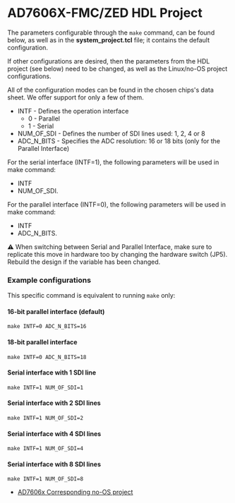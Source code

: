 # AD7606X-FMC/ZED HDL Project

The parameters configurable through the `make` command, can be found below, as well as in the **system_project.tcl** file; it contains the default
configuration.

If other configurations are desired, then the parameters from the HDL project (see below) need to be changed, as well as the Linux/no-OS project configurations.

All of the configuration modes can be found in the chosen chips's data sheet. We offer support for only a few of them.

- INTF - Defines the operation interface
  - 0 - Parallel
  - 1 - Serial
- NUM_OF_SDI - Defines the number of SDI lines used: 1, 2, 4 or 8
- ADC_N_BITS - Specifies the ADC resolution: 16 or 18 bits (only for the Parallel Interface)

For the serial interface (INTF=1), the following parameters will be used in make command:
- INTF
- NUM_OF_SDI.

For the parallel interface (INTF=0), the following parameters will be used in make command:
- INTF
- ADC_N_BITS.

:warning: When switching between Serial and Parallel Interface,
make sure to replicate this move in hardware too by changing the hardware switch (JP5). Rebuild the design if the variable has been changed.

### Example configurations

This specific command is equivalent to running `make` only:

#### 16-bit parallel interface (default)

```
make INTF=0 ADC_N_BITS=16
```

#### 18-bit parallel interface

```
make INTF=0 ADC_N_BITS=18
```

#### Serial interface with 1 SDI line

```
make INTF=1 NUM_OF_SDI=1
```

#### Serial interface with 2 SDI lines

```
make INTF=1 NUM_OF_SDI=2
```

#### Serial interface with 4 SDI lines

```
make INTF=1 NUM_OF_SDI=4
```

#### Serial interface with 8 SDI lines

```
make INTF=1 NUM_OF_SDI=8
```

- [AD7606x Corresponding no-OS project](https://analogdevicesinc.github.io/no-OS/projects/ad7606x-fmc.html)